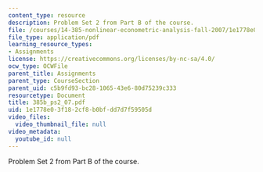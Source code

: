 ```yaml
---
content_type: resource
description: Problem Set 2 from Part B of the course.
file: /courses/14-385-nonlinear-econometric-analysis-fall-2007/1e1778e03f182cf8b0bfdd7d7f59505d_385b_ps2_07.pdf
file_type: application/pdf
learning_resource_types:
- Assignments
license: https://creativecommons.org/licenses/by-nc-sa/4.0/
ocw_type: OCWFile
parent_title: Assignments
parent_type: CourseSection
parent_uid: c5b9fd93-bc28-1065-43e6-80d75239c333
resourcetype: Document
title: 385b_ps2_07.pdf
uid: 1e1778e0-3f18-2cf8-b0bf-dd7d7f59505d
video_files:
  video_thumbnail_file: null
video_metadata:
  youtube_id: null
---
```

Problem Set 2 from Part B of the course.